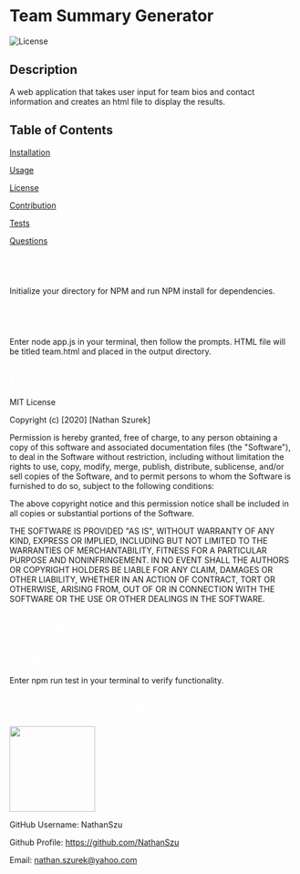 # Team Summary Generator
  ![License](https://img.shields.io/badge/License-MIT-yellow.svg)
  ## Description
  A web application that takes user input for team bios and contact information and creates an html file to display the results.
  ## Table of Contents

  <a href='#Installation'>Installation</a>

  <a href='#Usage'>Usage</a>

  <a href='#License'>License</a>

  <a href='#Contribution'>Contribution</a>

  <a href='#Tests'>Tests</a>

  <a href='#Questions'>Questions</a>

  ## <a id='Installation' style='color:white;'>Installation</a>
  Initialize your directory for NPM and run NPM install for dependencies.

  ## <a id='Usage' style='color:white;'>Usage</a>
  Enter node app.js in your terminal, then follow the prompts. HTML file will be titled team.html and placed in the output directory.

  ## <a id='License' style='color:white;'>License</a>
  MIT License

Copyright (c) [2020] [Nathan Szurek]

Permission is hereby granted, free of charge, to any person obtaining a copy of this software and associated documentation files (the "Software"), to deal in the Software without restriction, including without limitation the rights to use, copy, modify, merge, publish, distribute, sublicense, and/or sell copies of the Software, and to permit persons to whom the Software is furnished to do so, subject to the following conditions:

The above copyright notice and this permission notice shall be included in all copies or substantial portions of the Software.

 THE SOFTWARE IS PROVIDED "AS IS", WITHOUT WARRANTY OF ANY KIND, EXPRESS OR IMPLIED, INCLUDING BUT NOT LIMITED TO THE WARRANTIES OF MERCHANTABILITY, FITNESS FOR A PARTICULAR PURPOSE AND NONINFRINGEMENT. IN NO EVENT SHALL THE AUTHORS OR COPYRIGHT HOLDERS BE LIABLE FOR ANY CLAIM, DAMAGES OR OTHER LIABILITY, WHETHER IN AN ACTION OF CONTRACT, TORT OR OTHERWISE, ARISING FROM, OUT OF OR IN CONNECTION WITH THE SOFTWARE OR THE USE OR OTHER DEALINGS IN THE SOFTWARE.

  ## <a id='Contribution' style='color:white;'>Contribution</a>
  

  ## <a id='Tests' style='color:white;'>Tests</a>
  Enter npm run test in your terminal to verify functionality.

  ## <a id='Questions' style='color:white;'>Questions - Contact Me</a>
  <img style='width:150px' src='https://avatars2.githubusercontent.com/u/64761649?v=4'>

  GitHub Username: NathanSzu

  Github Profile: <a href='https://github.com/NathanSzu'>https://github.com/NathanSzu</a>

  Email: nathan.szurek@yahoo.com
